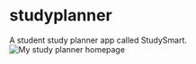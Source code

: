 # studyplanner
A student study planner app called StudySmart.
![My study planner homepage](https://www.dropbox.com/s/92o1rsopy9nia8c/My%20study%20planner%20homepage.png?dl=01)
